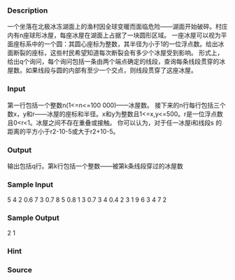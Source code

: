 
### Description
一个坐落在北极冰冻湖面上的渔村因全球变暖而面临危险——湖面开始破碎。村庄内有n座球形冰屋，每座冰屋在湖面上占据了一块圆形区域。
一座冰屋可以视为平面座标系中的一个圆：其圆心座标为整数，其半径为小于1的一位浮点数。给出冰面断裂的座标，这些村民希望知道每次断裂会有多少个冰屋受到影响。
形式上，给出q个询问，每个询问包括一条由两个端点确定的线段，查询每条线段贯穿的冰屋数。如果线段与圆的内部有至少一个交点，则线段贯穿了这座冰屋。
### Input
第一行包括一个整数n(1<=n<=100 000)——冰屋数。
接下来的n行每行包括三个数x，y和r——冰屋的座标和半径。x和y为整数且1<=x,y<=500。r是一位浮点数且0<r<1。冰屋之间不存在重叠或接触。
你可以认为，对于任一冰屋i和线段s 的距离的平方小于r2-10-5或大于r2+10-5。
### Output
输出包括q行。第k行包括一个整数——被第k条线段穿过的冰屋数
### Sample Input
5
4 2 0.6
7 3 0.7
8 5 0.8
1 3 0.7
3 4 0.4
2
3 1 9 6
3 4 7 2
### Sample Output
2
1
### Hint

### Source
